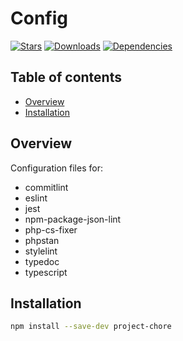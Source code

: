 # Config

[![Stars](https://img.shields.io/github/stars/iliubinskii/project-chore)](https://github.com/iliubinskii/project-chore)
[![Downloads](https://img.shields.io/npm/dm/project-chore)](https://www.npmjs.com/package/project-chore)
[![Dependencies](https://img.shields.io/librariesio/release/npm/project-chore)](https://libraries.io/npm/project-chore)

## Table of contents

- [Overview](#overview)
- [Installation](#installation)

## <a id="overview"></a>Overview

Configuration files for:

- commitlint
- eslint
- jest
- npm-package-json-lint
- php-cs-fixer
- phpstan
- stylelint
- typedoc
- typescript

## <a id="installation"></a>Installation

```sh
npm install --save-dev project-chore
```
